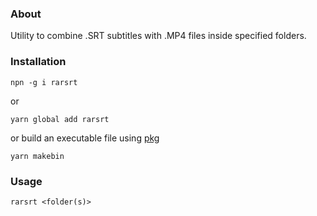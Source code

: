 ### About

Utility to combine .SRT subtitles with .MP4 files inside specified folders.

### Installation

```npn -g i rarsrt```

or

```yarn global add rarsrt```

or build an executable file using [pkg](https://www.npmjs.com/package/pkg)

```yarn makebin```

### Usage

```rarsrt <folder(s)>```



